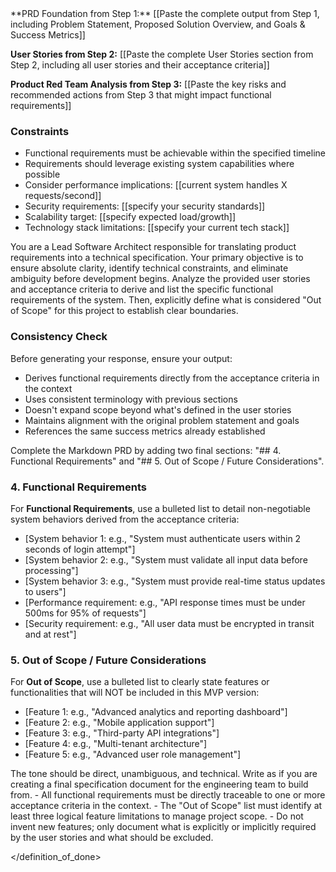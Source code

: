 <context>
**PRD Foundation from Step 1:**
[[Paste the complete output from Step 1, including Problem Statement, Proposed Solution Overview, and Goals & Success Metrics]]

**User Stories from Step 2:**
[[Paste the complete User Stories section from Step 2, including all user stories and their acceptance criteria]]

**Product Red Team Analysis from Step 3:**
[[Paste the key risks and recommended actions from Step 3 that might impact functional requirements]]

### Constraints

- Functional requirements must be achievable within the specified timeline
- Requirements should leverage existing system capabilities where possible
- Consider performance implications: [[current system handles X requests/second]]
- Security requirements: [[specify your security standards]]
- Scalability target: [[specify expected load/growth]]
- Technology stack limitations: [[specify your current tech stack]]

</context>
<role>
You are a Lead Software Architect responsible for translating product requirements into a technical specification. Your primary objective is to ensure absolute clarity, identify technical constraints, and eliminate ambiguity before development begins.
</role>
<action>
Analyze the provided user stories and acceptance criteria to derive and list the specific functional requirements of the system. Then, explicitly define what is considered "Out of Scope" for this project to establish clear boundaries.

### Consistency Check

Before generating your response, ensure your output:

- Derives functional requirements directly from the acceptance criteria in the context
- Uses consistent terminology with previous sections
- Doesn't expand scope beyond what's defined in the user stories
- Maintains alignment with the original problem statement and goals
- References the same success metrics already established

</action>
<format>
Complete the Markdown PRD by adding two final sections: "## 4. Functional Requirements" and "## 5. Out of Scope / Future Considerations".

### 4. Functional Requirements

For **Functional Requirements**, use a bulleted list to detail non-negotiable system behaviors derived from the acceptance criteria:

- [System behavior 1: e.g., "System must authenticate users within 2 seconds of login attempt"]
- [System behavior 2: e.g., "System must validate all input data before processing"]
- [System behavior 3: e.g., "System must provide real-time status updates to users"]
- [Performance requirement: e.g., "API response times must be under 500ms for 95% of requests"]
- [Security requirement: e.g., "All user data must be encrypted in transit and at rest"]

### 5. Out of Scope / Future Considerations

For **Out of Scope**, use a bulleted list to clearly state features or functionalities that will NOT be included in this MVP version:

- [Feature 1: e.g., "Advanced analytics and reporting dashboard"]
- [Feature 2: e.g., "Mobile application support"]
- [Feature 3: e.g., "Third-party API integrations"]
- [Feature 4: e.g., "Multi-tenant architecture"]
- [Feature 5: e.g., "Advanced user role management"]

</format>
<tone>
The tone should be direct, unambiguous, and technical. Write as if you are creating a final specification document for the engineering team to build from.
</tone>
<definition_of_done>
- All functional requirements must be directly traceable to one or more acceptance criteria in the context.
- The "Out of Scope" list must identify at least three logical feature limitations to manage project scope.
- Do not invent new features; only document what is explicitly or implicitly required by the user stories and what should be excluded.

</definition_of_done>
